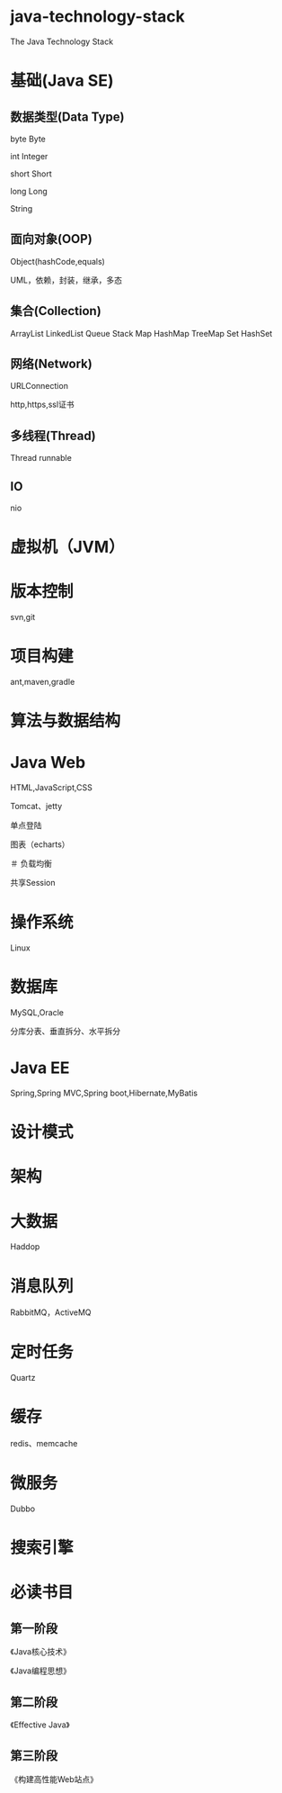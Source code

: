 # java-technology-stack
The Java Technology Stack

# 基础(Java SE)

## 数据类型(Data Type)

byte Byte

int Integer

short Short

long Long

String

## 面向对象(OOP)

Object(hashCode,equals)

UML，依赖，封装，继承，多态

## 集合(Collection)

ArrayList LinkedList Queue Stack Map HashMap TreeMap Set HashSet

## 网络(Network)

URLConnection

http,https,ssl证书

## 多线程(Thread)

Thread
runnable

## IO

nio

# 虚拟机（JVM）

# 版本控制

svn,git

# 项目构建

ant,maven,gradle

# 算法与数据结构

# Java Web

HTML,JavaScript,CSS

Tomcat、jetty

单点登陆

图表（echarts）

＃ 负载均衡

共享Session

# 操作系统

Linux

#  数据库

MySQL,Oracle

分库分表、垂直拆分、水平拆分

# Java EE

Spring,Spring MVC,Spring boot,Hibernate,MyBatis

# 设计模式

# 架构

# 大数据

Haddop

# 消息队列

RabbitMQ，ActiveMQ

# 定时任务

Quartz

# 缓存

redis、memcache

# 微服务

Dubbo

# 搜索引擎

# 必读书目

## 第一阶段

《Java核心技术》

《Java编程思想》

## 第二阶段

《Effective Java》

## 第三阶段

《构建高性能Web站点》




